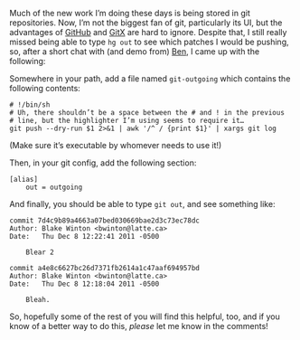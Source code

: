 <!--
.. title: What the heck am I pushing, anyways?
.. date: 2011-12-08 13:04:17
.. author: Blake Winton
.. tags: git, outgoing, mozilla
-->

Much of the new work I’m doing these days is being stored in git
repositories.  Now, I’m not the biggest fan of git, particularly its UI,
but the advantages of [GitHub](https://github.com/) and [GitX](
http://gitx.frim.nl/) are hard to ignore.  Despite that, I still really
missed being able to type `hg out` to see which patches I would be pushing,
so, after a short chat with (and demo from) [Ben](
http://blog.mozilla.com/bhearsum/), I came up with the following:

Somewhere in your path, add a file named `git-outgoing` which contains the
following contents:

    # !/bin/sh
    # Uh, there shouldn’t be a space between the # and ! in the previous
    # line, but the highlighter I’m using seems to require it…
    git push --dry-run $1 2>&1 | awk '/^ / {print $1}' | xargs git log

(Make sure it’s executable by whomever needs to use it!)

Then, in your git config, add the following section:

    [alias]
        out = outgoing

And finally, you should be able to type `git out`, and see something like:

    commit 7d4c9b89a4663a07bed030669bae2d3c73ec78dc
    Author: Blake Winton <bwinton@latte.ca>
    Date:   Thu Dec 8 12:22:41 2011 -0500

        Blear 2

    commit a4e8c6627bc26d7371fb2614a1c47aaf694957bd
    Author: Blake Winton <bwinton@latte.ca>
    Date:   Thu Dec 8 12:18:04 2011 -0500

        Bleah.

So, hopefully some of the rest of you will find this helpful, too, and if you know of a better way to do this, *please* let me know in the comments!

